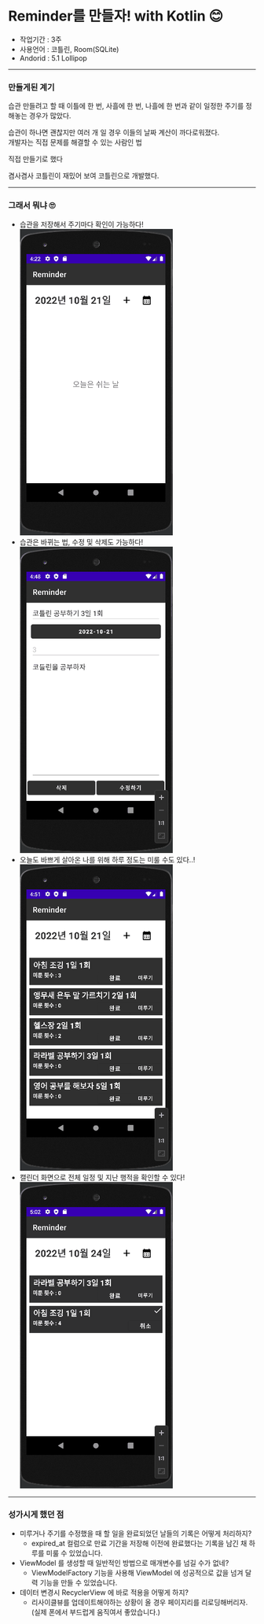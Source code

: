 # Reminder를 만들자! with Kotlin 😊

- 작업기간 : 3주 <br/>
- 사용언어 : 코틀린, Room(SQLite) <br/>
- Andorid : 5.1 Lollipop
<hr/>

### 만들게된 계기
습관 만들려고 할 때 이틀에 한 번, 사흘에 한 번, 나흘에 한 번과 같이 일정한 주기를 정해놓는 경우가 많았다.<br/>

습관이 하나면 괜찮지만 여러 개 일 경우 이들의 날짜 계산이 까다로워졌다.<br/>
개발자는 직접 문제를 해결할 수 있는 사람인 법  <br/>

직접 만들기로 했다

겸사겸사 코틀린이 재밌어 보여 코틀린으로 개발했다.
<hr/>

### 그래서 뭐냐 🙄

- 습관을 저장해서 주기마다 확인이 가능하다! <br/>
 ![](source/todo_create.gif)
- 습관은 바뀌는 법, 수정 및 삭제도 가능하다! <br/>
 ![](source/todo_edit.gif)
- 오늘도 바쁘게 살아온 나를 위해 하루 정도는 미룰 수도 있다..! <br/>
 ![](source/todo_delay.gif)
- 캘린더 화면으로 전체 일정 및 지난 행적을 확인할 수 있다! <br/>
 ![](source/todo_calendar.gif)

<hr/>

### 성가시게 했던 점
- 미루거나 주기를 수정했을 때 할 일을 완료되었던 날들의 기록은 어떻게 처리하지?
  - expired_at 컬럼으로 만료 기간을 저장해 이전에 완료했다는 기록을 남긴 채 하루를 미룰 수 있었습니다.   
- ViewModel 를 생성할 때 일반적인 방법으로 매개변수를 넘길 수가 없네?
  - ViewModelFactory 기능을 사용해 ViewModel 에 성공적으로 값을 넘겨 달력 기능을 만들 수 있었습니다. 
- 데이터 변경시 RecyclerView 에 바로 적용을 어떻게 하지?
  - 리사이클뷰를 업데이트해야하는 상황이 올 경우 페이지리를 리로딩해버리자. (실제 폰에서 부드럽게 움직여서 좋았습니다.) 
